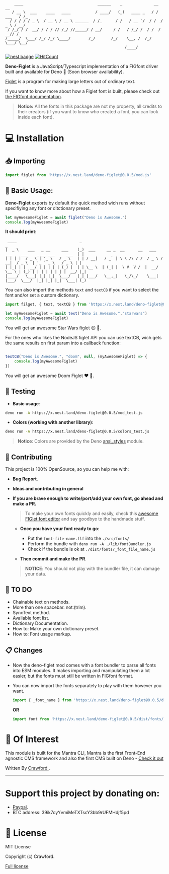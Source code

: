        ____                                 ______    _              __         __ 
       / __ \  ___    ____   ____           / ____/   (_)   ____ _   / /  ___   / /_
      / / / / / _ \  / __ \ / __ \ ______  / /_      / /   / __ `/  / /  / _ \ / __/
     / /_/ / /  __/ / / / // /_/ //_____/ / __/     / /   / /_/ /  / /  /  __// /_  
    /_____/  \___/ /_/ /_/ \____/        /_/       /_/    \__, /  /_/   \___/ \__/  
                                                         /____/                     

[![nest badge](https://nest.land/badge.svg)](https://nest.land/package/deno-figlet) [![HitCount](http://hits.dwyl.com/denyncrawford/deno-figlet.svg)](http://hits.dwyl.com/denyncrawford/deno-figlet)

**Deno-Figlet** is a JavaScript/Typescript implementation of a FIGfont driver built and available for Deno 🦕 (Soon browser availability).

[Figlet](http://www.figlet.org/) is a program for making large letters out of ordinary text.

If you want to know more about how a Figlet font is built, please check out [the FIGfont documentation](http://www.jave.de/figlet/figfont.html).

> **Notice:** All the fonts in this package are not my property, all credits to their creators (if you want to know who created a font, you can look inside each font).

# :computer: Installation

## :inbox_tray: Importing 

```javascript
import figlet from 'https://x.nest.land/deno-figlet@0.0.5/mod.js'
```

## :wrench: Basic Usage:

**Deno-Figlet** exports by default the quick method wich runs without specifiying any font or ditctionary preset.

```javascript
let myAwesomeFiglet = await figlet("Deno is Awesome.")
console.log(myAwesomeFiglet)
```

**It should print**:
	
	 ____                            _                                                                     _ 
 	|  _ \    ___   _ __     ___    (_)  ___     __ _  __      __   ___   ___    ___    _ __ ___     ___  | |
 	| | | |  / _ \ | '_ \   / _ \   | | / __|   / _` | \ \ /\ / /  / _ \ / __|  / _ \  | '_ ` _ \   / _ \ | |
 	| |_| | |  __/ | | | | | (_) |  | | \__ \  | (_| |  \ V  V /  |  __/ \__ \ | (_) | | | | | | | |  __/ |_|
 	|____/   \___| |_| |_|  \___/   |_| |___/   \__,_|   \_/\_/    \___| |___/  \___/  |_| |_| |_|  \___| (_)


You can also import the methods `text` and `textCB` if you want to select the font and/or set a custom dictionary.

```javascript
import filget, { text, textCB } from 'https://x.nest.land/deno-figlet@0.0.5/mod.js'

let myAwesomeFiglet = await text("Deno is Awesome.","starwars")
console.log(myAwesomeFiglet)

```

You will get an awesome Star Wars figlet :wink: :rocket:.

For the ones who likes the NodeJS figlet API you can use textCB, wich gets the same results on first param into a callback function:

```javascript

textCB("Deno is Awesome.", "doom", null, (myAwesomeFiglet) => {
	console.log(myAwesomeFiglet)
})

```

You will get an awesome Doom Figlet :heart: :gun:.

## 🧪 Testing

- **Basic usage**:

```bash
deno run -A https://x.nest.land/deno-figlet@0.0.5/mod_test.js
```

- **Colors (working with another library)**:

```bash
deno run -A https://x.nest.land/deno-figlet@0.0.5/colors_test.js
```

> **Notice**: Colors are provided by the Deno [ansi_styles](https://deno.land/x/ansi_styles) module.

## :crown: Contributing

This project is 100% OpenSource, so you can help me with:

- **Bug Report**.

- **Ideas and contributing in general** 

- **If you are brave enough to write/port/add your own font, go ahead and make a PR.**

    > To make your own fonts quickly and easily, check this [awesome FIGlet font editor](http://patorjk.com/figlet-editor/#/edit) and say goodbye to the handmade stuff.

  - **Once you have your font ready to go**:

    - Put the `font-file-name.flf` into the `./src/fonts/`
    - Perform the bundle with `deno run -A ./lib/fontBundler.js`
    - Check if the bundle is ok at `./dist/fonts/_font_file_name.js`

  - **Then commit and make the PR**.

   >**NOTICE**: You should not play with the bundler file, it can damage your data. 

## :pencil: TO DO

- Chainable text on methods.
- More than one spacebar. not:(trim).
- SyncText method.
- Available font list.
- Dictionary Documentation.
- How to: Make your own dictionary preset.
- How to: Font usage markup.

## :clipboard: Changes

- Now the deno-figlet mod comes with a font bundler to parse all fonts into ESM modules. It makes importing and manipulating them a lot easier, but the fonts must still be written in FIGfont format.

- You can now import the fonts separately to play with them however you want.

    ```javascript
    import { _font_name } from 'https://x.nest.land/deno-figlet@0.0.5/dist/fonts/mod.js'
    ```

    **OR**

    ```javascript
    import font from 'https://x.nest.land/deno-figlet@0.0.5/dist/fonts/_font_name.js'
    ```

# :pushpin: Of Interest

This module is built for the Mantra CLI, Mantra is the first Front-End agnostic CMS framework and also the first CMS built on Deno - [Check it out](https://github.com/mantra-cms)

Written By [Crawford.](https://github.com/denyncrawford).

---

# Support this project by donating on:

- [Paypal](https://paypal.me/DENYNCRAWFORD?locale.x=en_US).
- BTC address: 39ik7oyYvmiMeTXTscY3bb9rUFMHdjf5pd

# :scroll: License

MIT License

Copyright (c) Crawford.

[Full license](https://github.com/denyncrawford/deno-figlet/blob/master/LICENSE.md)
